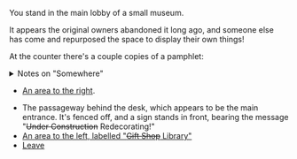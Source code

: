 ---
---

You stand in the main lobby of a small museum.

It appears the original owners abandoned it long ago, and someone else has come and repurposed the space to display their own things!

At the counter there's a couple copies of a pamphlet:

<details markdown="1"><summary>Notes on "Somewhere"</summary>
Hey, it's me, Temmie!

The idea of creating this came to me after watching [a video about myhouse.wad](https://www.youtube.com/watch?v=5wAo54DHDY0).
I kinda wanted to make a 3d space that you could look around and explore, and use that as a creative medium.
This is also kinda inspired by [The Beginner's Guide](https://en.wikipedia.org/wiki/The_Beginner's_Guide).

Problem is, I didn't have any relevant game dev or 3d modelling experience and I didn't really want to learn, so this idea was shelved for a bit until I stumbled across [lunabee's archivespace](https://lunabee.space/archive.html).
That gave me the idea to create like a point-and-click adventure website.
This solves the skill problem -- I'm very comfortable with making website things, and know enough relevant tech to add any quirky features I would want.

Now, what's the reason behind this whole space?
It's sort of meant as a memorial to who I am:

- as a creative outlet, via a medium I'm already somewhat comfortable with
- as more concrete artifact of who I am, because memories are fallible and identity is variable

I don't have any big plans yet for this world, so right now it'll just be a hodgepodge of whatever inspiration I get.
</details>

- [An area to the right](#museum:right).
<!--- [A passage on the right, a bit further down the space](#museum:)-->
- The passageway behind the desk, which appears to be the main entrance.
It's fenced off, and a sign stands in front, bearing the message "~~Under Construction~~ Redecorating!"
- [An area to the left, labelled "~~Gift Shop~~ Library"](#library)
- [Leave](#clearing)
<!--TODO-->

